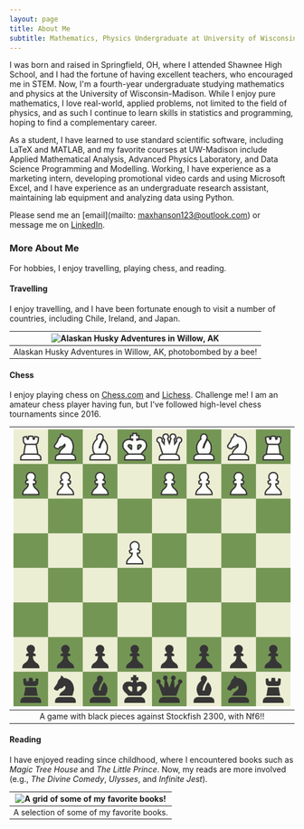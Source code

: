 ```yaml
---
layout: page
title: About Me
subtitle: Mathematics, Physics Undergraduate at University of Wisconsin-Madison
---
```


I was born and raised in Springfield, OH, where I attended Shawnee High School, and I had the fortune of having excellent teachers, who encouraged me in STEM. Now, I'm a fourth-year undergraduate studying mathematics and physics at the University of Wisconsin-Madison. While I enjoy pure mathematics, I love real-world, applied problems, not limited to the field of physics, and as such I continue to learn skills in statistics and programming, hoping to find a complementary career. 

As a student, I have learned to use standard scientific software, including LaTeX and MATLAB, and my favorite courses at UW-Madison include Applied Mathematical Analysis, Advanced Physics Laboratory, and Data Science Programming and Modelling. Working, I have experience as a marketing intern, developing promotional video cards and using Microsoft Excel, and I have experience as an undergraduate research assistant, maintaining lab equipment and analyzing data using Python. 

Please send me an [email](mailto: maxhanson123@outlook.com) or message me on [LinkedIn](https://www.linkedin.com/in/maxwell-hanson/).

### More About Me

For hobbies, I enjoy travelling, playing chess, and reading.

#### Travelling

I enjoy travelling, and I have been fortunate enough to visit a number of countries, including Chile, Ireland, and Japan.

| ![Alaskan Husky Adventures in Willow, AK](/assets/img/ak-aha.png) |
| :---------------------------------------------------------------: |
| Alaskan Husky Adventures in Willow, AK, photobombed by a bee!     |

#### Chess

I enjoy playing chess on [Chess.com](https://www.chess.com/member/ienjoysomechess) and [Lichess](https://lichess.org/@/iEnjoySomeChess). Challenge me! I am an amateur chess player having fun, but I've followed high-level chess tournaments since 2016. 

| ![My Nf6! Chess Game against Stockfish 2300!](/assets/img/Nf6!.gif) |
| :-----------------------------------------------------------------: |
| A game with black pieces against Stockfish 2300, with Nf6!!         |

#### Reading

I have enjoyed reading since childhood, where I encountered books such as _Magic Tree House_ and _The Little Prince_. Now, my reads are more involved (e.g., _The Divine Comedy_, _Ulysses_, and _Infinite Jest_).

| ![A grid of some of my favorite books!](/assets/img/book-grid.png) |
| :----------------------------------------------------------------: |
| A selection of some of my favorite books.                          |
